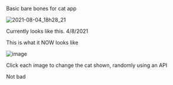 Basic bare bones for cat app

![2021-08-04_18h28_21](https://user-images.githubusercontent.com/82812348/128228064-fa0cf6fa-446e-41b7-969a-49668cd2d71a.png)

Currently looks like this. 4/8/2021

This is what it NOW looks like

![image](https://user-images.githubusercontent.com/82812348/128352923-22e0087c-cd30-4940-b255-8234ac404ec2.png)

Click each image to change the cat shown, randomly using an API


Not bad

